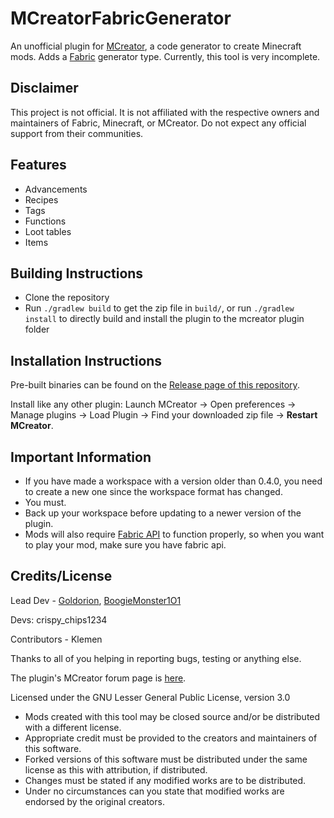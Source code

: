 # MCreatorFabricGenerator
An unofficial plugin for [MCreator](https://mcreator.net/), a code generator to create Minecraft mods. Adds a [Fabric](https://fabricmc.net/) generator type. Currently, this tool is very incomplete.

## Disclaimer
This project is not official. It is not affiliated with the respective owners and maintainers of Fabric, Minecraft, or MCreator. Do not expect any official support from their communities.

## Features
* Advancements
* Recipes
* Tags
* Functions
* Loot tables
* Items

## Building Instructions
- Clone the repository
- Run `./gradlew build` to get the zip file in `build/`, or run `./gradlew install` to directly build and install the plugin to the mcreator plugin folder

## Installation Instructions
Pre-built binaries can be found on the [Release page of this repository](https://github.com/Goldorion/MCreatorFabricGenerator/releases).

Install like any other plugin: Launch MCreator -> Open preferences -> Manage plugins -> Load Plugin -> Find your downloaded zip file -> **Restart MCreator**.

## Important Information
- If you have made a workspace with a version older than 0.4.0, you need to create a new one since the workspace format has changed.
- You must.
- Back up your workspace before updating to a newer version of the plugin.
- Mods will also require [Fabric API](https://www.curseforge.com/minecraft/mc-mods/fabric-api) to function properly, so when you want to play your mod, make sure you have fabric api.

## Credits/License

Lead Dev - [Goldorion](https://github.com/Goldorion), [BoogieMonster1O1](https://github.com/BoogieMonster1O1)

Devs: crispy_chips1234

Contributors - Klemen 

Thanks to all of you helping in reporting bugs, testing or anything else.

The plugin's MCreator forum page is [here](https://mcreator.net/forum/60201/fabric-generator-plugin).

Licensed under the GNU Lesser General Public License, version 3.0  
* Mods created with this tool may be closed source and/or be distributed with a different license.
* Appropriate credit must be provided to the creators and maintainers of this software.
* Forked versions of this software must be distributed under the same license as this with attribution, if distributed.
* Changes must be stated if any modified works are to be distributed.
* Under no circumstances can you state that modified works are endorsed by the original creators.
